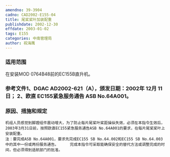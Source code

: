 ```yaml
---
amendno: 39-3904
cadno: CAD2002-E155-04
title: 尾桨桨叶加装配重
publishdate: 2002-12-30
effdate: 2003-01-02
tags: E155
categories: 中南管理局
author: 祝海鹰
---
```


### 适用范围 
在安装MOD 0764B48前的EC155B直升机。

### 参考文件1、DGAC AD2002-621（A），颁发日期：2002年 12月 11日； 2、欧直 EC155紧急服务通告 ASB No.64A001。

### 原因、措施和规定 
    机组人员感觉到脚蹬组件震动增大，为了防止每片尾桨叶桨距操纵失效，必须在本指令生效后，2003年3月31日前，按照欧直EC155紧急服务通告ASB No.64A001的要求，在每片尾桨桨叶上安装配重。 
    注：要完成ASB No.64A001，要求先完成EC155 SB No.64.002和EC155 SB No.64.003中的其中一份或两份服务通告。     完成本指令可采取能确保安全的替代方法或调整完成的时间，但必须得到适航部门的批准。
